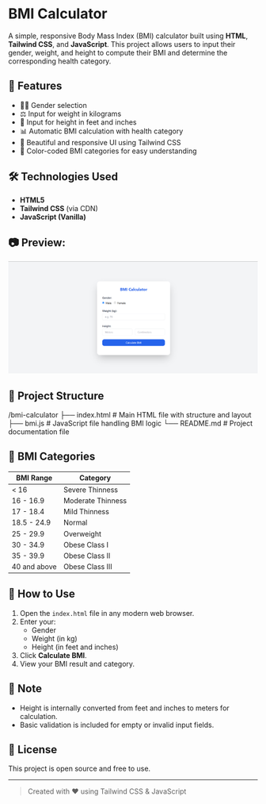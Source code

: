 # BMI Calculator

A simple, responsive Body Mass Index (BMI) calculator built using **HTML**, **Tailwind CSS**, and **JavaScript**. This project allows users to input their gender, weight, and height to compute their BMI and determine the corresponding health category.

## 🚀 Features

- 🧑‍⚕️ Gender selection
- ⚖️ Input for weight in kilograms
- 📏 Input for height in feet and inches
- 📊 Automatic BMI calculation with health category
- 🎨 Beautiful and responsive UI using Tailwind CSS
- 🌈 Color-coded BMI categories for easy understanding

## 🛠️ Technologies Used

- **HTML5**
- **Tailwind CSS** (via CDN)
- **JavaScript (Vanilla)**

## 📷 Preview:

![BMI calculator](BMIcalculator.png)

## 📂 Project Structure
/bmi-calculator
├── index.html # Main HTML file with structure and layout
├── bmi.js # JavaScript file handling BMI logic
└── README.md # Project documentation file


## 📐 BMI Categories

| BMI Range          | Category           |
|--------------------|--------------------|
| < 16               | Severe Thinness    |
| 16 - 16.9          | Moderate Thinness  |
| 17 - 18.4          | Mild Thinness      |
| 18.5 - 24.9        | Normal             |
| 25 - 29.9          | Overweight         |
| 30 - 34.9          | Obese Class I      |
| 35 - 39.9          | Obese Class II     |
| 40 and above       | Obese Class III    |

## 🎯 How to Use

1. Open the `index.html` file in any modern web browser.
2. Enter your:
   - Gender
   - Weight (in kg)
   - Height (in feet and inches)
3. Click **Calculate BMI**.
4. View your BMI result and category.

## 📌 Note

- Height is internally converted from feet and inches to meters for calculation.
- Basic validation is included for empty or invalid input fields.

## 🧾 License

This project is open source and free to use.

---

> Created with ❤️ using Tailwind CSS & JavaScript

